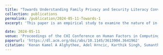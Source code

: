 ```yaml
---
title: "Towards Understanding Family Privacy and Security Literacy Conversations at Home: Design Implications for Privacy Literacy Interfaces"
collection: publications
permalink: /publication/2024-05-11-Towards-1
excerpt: 'This paper is an empirical study to examine the nature of in-home conversations between parents and children regarding privacy-related topics'

date: 2024-05-11
venue: 'Proceedings of the CHI Conference on Human Factors in Computing Systems'
paperurl: 'https://dl.acm.org/doi/abs/10.1145/3613904.3641962'
citation: 'Kenan Kamel A Alghythee, Adel Hrncic, Karthik Singh, Sumanth Kunisetty, Yaxing Yao, and Nikita Soni. 2024. Towards Understanding Family Privacy and Security Literacy Conversations at Home: Design Implications for Privacy Literacy Interfaces. In Proceedings of the CHI Conference on Human Factors in Computing Systems (CHI '24). Association for Computing Machinery, New York, NY, USA, Article 983, 1–12. https://doi.org/10.1145/3613904.3641962'
---
```


